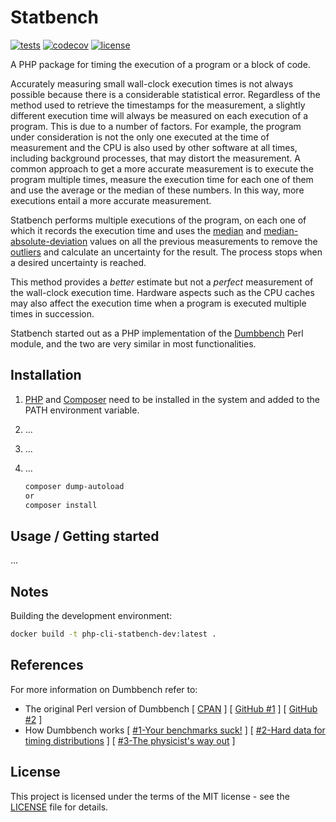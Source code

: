 # Statbench

[![tests](https://github.com/memassist/statbench/workflows/tests/badge.svg)](https://github.com/memassist/statbench/actions)
[![codecov](https://codecov.io/gh/memassist/statbench/branch/main/graph/badge.svg?token=FKAI48NUW3)](https://codecov.io/gh/memassist/statbench)
[![license](https://img.shields.io/github/license/memassist/statbench)](LICENSE)

A PHP package for timing the execution of a program or a block of code.

Accurately measuring small wall-clock execution times is not always possible because there is a considerable statistical error. Regardless of the method used to retrieve the timestamps for the measurement, a slightly different execution time will always be measured on each execution of a program. This is due to a number of factors. For example, the program under consideration is not the only one executed at the time of measurement and the CPU is also used by other software at all times, including background processes, that may distort the measurement. A common approach to get a more accurate measurement is to execute the program multiple times, measure the execution time for each one of them and use the average or the median of these numbers. In this way, more executions entail a more accurate measurement.

Statbench performs multiple executions of the program, on each one of which it records the execution time and uses the [median](https://en.wikipedia.org/wiki/Median) and [median-absolute-deviation](https://en.wikipedia.org/wiki/Median_absolute_deviation) values on all the previous measurements to remove the [outliers](https://en.wikipedia.org/wiki/Outlier) and calculate an uncertainty for the result. The process stops when a desired uncertainty is reached.

This method provides a *better* estimate but not a *perfect* measurement of the wall-clock execution time. Hardware aspects such as the CPU caches may also affect the execution time when a program is executed multiple times in succession.

Statbench started out as a PHP implementation of the [Dumbbench](https://metacpan.org/pod/Dumbbench) Perl module, and the two are very similar in most functionalities.

## Installation

1. [PHP](https://www.php.net/manual/en/install.php) and [Composer](https://getcomposer.org/doc/00-intro.md) need to be installed in the system and added to the PATH environment variable.

2. ...

3. ...

4. ...
   
   ```bash
   composer dump-autoload
   or
   composer install
   ```

## Usage / Getting started

...

## Notes

Building the development environment:

```bash
docker build -t php-cli-statbench-dev:latest .
```

## References

For more information on Dumbbench refer to:

- The original Perl version of Dumbbench [ [CPAN](https://metacpan.org/pod/Dumbbench) ] [ [GitHub #1](https://github.com/tsee/dumbbench) ] [ [GitHub #2](https://github.com/briandfoy/dumbbench) ]
- How Dumbbench works [ [#1-Your benchmarks suck!](http://blogs.perl.org/users/steffen_mueller/2010/09/your-benchmarks-suck.html) ] [ [#2-Hard data for timing distributions](http://blogs.perl.org/users/steffen_mueller/2010/09/hard-data-for-timing-distributions.html) ] [ [#3-The physicist's way out](http://blogs.perl.org/users/steffen_mueller/2010/09/the-physicists-way-out.html) ]

## License

This project is licensed under the terms of the MIT license - see the [LICENSE](LICENSE) file for details.
